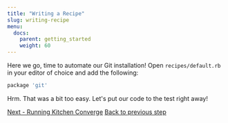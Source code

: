 ```yaml
---
title: "Writing a Recipe"
slug: writing-recipe
menu:
  docs:
    parent: getting_started
    weight: 60
---
```


Here we go, time to automate our Git installation! Open `recipes/default.rb` in your editor of choice and add the following:

```ruby
package 'git'
```

Hrm. That was a bit too easy. Let's put our code to the test right away!

<div class="sidebar--footer">
<a class="button primary-cta" href="07-running-converge.md">Next - Running Kitchen Converge</a>
<a class="sidebar--footer--back" href="05-instances.md">Back to previous step</a>
</div>
